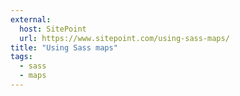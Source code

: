 ```yaml
---
external:
  host: SitePoint
  url: https://www.sitepoint.com/using-sass-maps/
title: "Using Sass maps"
tags:
  - sass
  - maps
---
```

